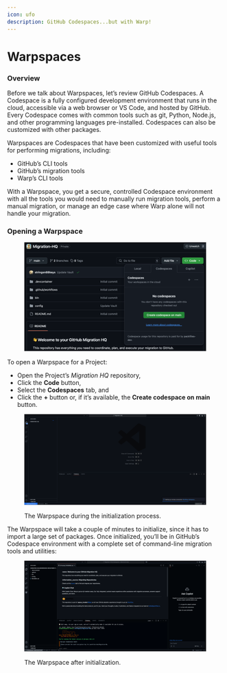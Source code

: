 ```yaml
---
icon: ufo
description: GitHub Codespaces...but with Warp!
---
```


# Warpspaces

### Overview

Before we talk about Warpspaces, let’s review GitHub Codespaces. A Codespace is a fully configured development environment that runs in the cloud, accessible via a web browser or VS Code, and hosted by GitHub. Every Codespace comes with common tools such as git, Python, Node.js, and other programming languages pre-installed. Codespaces can also be customized with other packages.

Warpspaces are Codespaces that have been customized with useful tools for performing migrations, including:

* GitHub’s CLI tools
* GitHub’s migration tools
* Warp’s CLI tools

With a Warpspace, you get a secure, controlled Codespace environment with all the tools you would need to manually run migration tools, perform a manual migration, or manage an edge case where Warp alone will not handle your migration.

### Opening a Warpspace

<figure><img src="../../.gitbook/assets/image.png" alt=""><figcaption></figcaption></figure>

To open a Warpspace for a Project:

* Open the Project’s _Migration HQ_ repository,
* Click the **Code** button,
* Select the **Codespaces** tab, and
* Click the **+** button or, if it’s available, the **Create codespace on main** button.

<figure><img src="../../.gitbook/assets/image (1).png" alt=""><figcaption><p>The Warpspace during the initialization process.</p></figcaption></figure>

The Warpspace will take a couple of minutes to initialize, since it has to import a large set of packages. Once initialized, you’ll be in GitHub’s Codespace environment with a complete set of command-line migration tools and utilities:

<figure><img src="../../.gitbook/assets/image (2).png" alt=""><figcaption><p>The Warpspace after initialization.</p></figcaption></figure>
